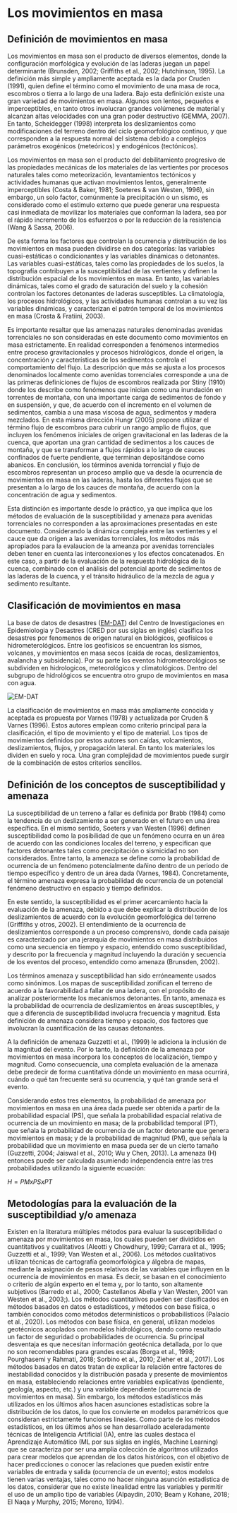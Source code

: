 # Los movimientos en masa

## Definición de movimientos en masa
Los movimientos en masa son el producto de diversos elementos, donde la configuración morfológica y evolución de las laderas juegan un papel determinante (Brunsden, 2002; Griffiths et al., 2002; Hutchinson, 1995). La definición más simple y ampliamente aceptada es la dada por Cruden (1991), quien define el término como el movimiento de una masa de roca, escombros o tierra a lo largo de una ladera. Bajo esta definición existe una gran variedad de movimientos en masa. Algunos son lentos, pequeños e imperceptibles, en tanto otros involucran grandes volúmenes de material y alcanzan altas velocidades con una gran poder destructivo (GEMMA, 2007). En tanto, Scheidegger (1998)
interpreta los deslizamientos como modificaciones del terreno dentro del ciclo geomorfológico continuo, y que corresponden a la respuesta normal del sistema debido a complejos parámetros exogénicos (meteóricos) y endogénicos (tectónicos).

Los movimientos en masa son el producto del debilitamiento progresivo de las propiedades mecánicas de los materiales de las vertientes por procesos naturales tales como meteorización, levantamientos tectónicos y actividades humanas que activan movimientos lentos, generalmente imperceptibles (Costa & Baker, 1981; Soeteres & van Westen, 1996), sin embargo, un solo factor, comúnmente la precipitación o un sismo, es considerado como el estimulo externo que puede generar una respuesta casi inmediata de movilizar los materiales que conforman la ladera, sea por el rápido incremento de los esfuerzos o por la reducción de la resistencia (Wang & Sassa, 2006).

De esta forma los factores que controlan la ocurrencia y distribución de los movimientos en masa pueden dividirse en dos categorías: las variables cuasi-estáticas o condicionantes y las variables dinámicas o detonantes. Las variables cuasi-estáticas, tales como las propiedades de los suelos, la topografía contribuyen a la susceptibilidad de las vertientes y definen la distribución espacial de los movimientos en masa. En tanto, las variables dinámicas, tales como el grado de saturación del suelo y la cohesión controlan los factores detonantes de laderas susceptibles. La climatología, los procesos hidrológicos, y las actividades humanas controlan a su vez las variables dinámicas, y caracterizan el patrón temporal de los movimientos en masa (Crosta & Fratiini, 2003).

Es importante resaltar que las amenazas naturales denominadas avenidas torrenciales no son consideradas en este documento como movimientos en masa estrictamente. En realidad corresponden a fenómenos intermedios entre proceso gravitacionales y procesos hidrológicos, donde el origen, la concentración y características de los sedimentos controla el comportamiento del flujo. La descripción que más se ajusta a los procesos denominados localmente como avenidas torrenciales corresponde a una de las primeras definiciones de flujos de escombros realizada por Stiny (1910) donde los describe como fenómenos que inician como una inundación en torrentes de montaña, con una importante carga de sedimentos de fondo y en suspensión, y que, de acuerdo con el incremento en el volumen de sedimentos, cambia a una masa viscosa de agua, sedimentos y madera mezclados. En esta misma dirección Hungr (2005) propone utilizar el término flujo de escombros para cubrir un rango amplio de flujos, que incluyen los fenómenos iniciales de origen gravitacional en las laderas de la cuenca, que aportan una gran cantidad de
sedimentos a los cauces de montaña, y que se transforman a flujos rápidos a lo largo de cauces confinados de fuerte pendiente, que terminan depositándose como abanicos. En conclusión, los términos avenida torrencial y flujo de escombros representan un proceso amplio que va desde la ocurrencia de movimientos en masa en las laderas, hasta los diferentes flujos que se presentan a lo largo de los cauces de montaña, de acuerdo con la concentración de agua y sedimentos. 

Esta distinción es importante desde lo práctico, ya que implica que los métodos de evaluación de la susceptibilidad y amenaza para avenidas torrenciales no corresponden a las aproximaciones presentadas en este documento. Considerando la dinámica compleja entre las vertientes
y el cauce que da origen a las avenidas torrenciales, los métodos más apropiados para la evalaucion de la ameanza por avenidas torrenciales deben tener en cuenta las interconexiones y los efectos concatenados. En este caso, a partir de la evaluación de la respuesta hidrológica de la cuenca, combinado con el análisis del potencial aporte de sedimentos de las laderas de la cuenca, y el tránsito hidráulico de la mezcla de agua y sedimento resultante.

## Clasificación de movimientos en masa
La base de datos de desastres ([EM-DAT](https://www.emdat.be/)) del Centro de Investigaciones en Epidemiologia y Desastres (CRED por sus siglas en inglés) clasifica los desastres por fenomenos de origen natural en biológicos, geofísicos e hidrometerológicos. Entre los geofísicos se encuentran los sismos, volcanes, y movimientos en masa secos (caída de rocas, deslizamientos, avalancha y subsidencia). Por su parte los eventos hidrometeorológicos se subdividen en hidrologicos, meteorológicos y climatológicos. Dentro del subgrupo de hidrológicos se encuentra otro grupo de movimientos en masa con agua.

![EM-DAT](https://www.researchgate.net/profile/Laurent-Boissier/publication/269278988/figure/fig6/AS:614403984596997@1523496733187/Classification-des-catastrophes-naturelles-utilisee-par-le-CRED-dans-la-base-EM-DAT_W640.jpg)

La clasificación de movimientos en masa más ampliamente conocida y aceptada es propuesta por Varnes (1978) y actualizada por Cruden & Varnes (1996). Estos autores emplean como criterio principal para la clasificación, el tipo de movimiento y el tipo de material. Los tipos de movimientos definidos por estos autores son caídas, volcamientos, deslizamientos, flujos, y propagación lateral. En tanto los materiales los dividen en suelo y roca. Una gran complejidad de movimientos puede surgir de la combinación de estos criterios sencillos. 

## Definición de los conceptos de susceptibilidad y amenaza
La susceptibilidad de un terreno a fallar es definida por Brabb (1984) como la tendencia de un deslizamiento a ser generado en el
futuro en una área específica. En el mismo sentido, Soeters y van Westen (1996) definen susceptibilidad como la posibilidad de que un
fenómeno ocurra en un área de acuerdo con las condiciones locales del terreno, y especifican que factores detonantes tales
como precipitación o sismicidad no son considerados. Entre tanto, la amenaza se define como la probabilidad de ocurrencia de un fenómeno potencialmente dañino dentro de un periodo de tiempo específico y dentro de un área dada (Varnes, 1984). Concretamente, el término amenaza expresa la probabilidad de ocurrencia de un potencial fenómeno destructivo en espacio y tiempo
definidos.

En este sentido, la susceptibilidad es el primer acercamiento hacia la evaluación de la amenaza, debido a que debe explicar la
distribución de los deslizamientos de acuerdo con la evolución geomorfológica del terreno (Griffiths y otros,
2002). El entendimiento de la ocurrencia de deslizamientos corresponde a un proceso comprensivo, donde cada paisaje es
caracterizado por una jerarquía de movimientos en masa distribuidos como una secuencia en tiempo y espacio, entendido como susceptibilidad, y
descrito por la frecuencia y magnitud incluyendo la duración y secuencia de los eventos del proceso, entendido como
amenaza (Brunsden, 2002).

Los términos amenaza y susceptibilidad han sido erróneamente usados como sinónimos. Los mapas de susceptibilidad zonifican el
terreno de acuerdo a la favorabilidad a fallar de una ladera, con el propósito de analizar posteriormente los mecanismos detonantes. En tanto, amenaza es la probabilidad de ocurrencia de deslizamientos en áreas susceptibles, y que a diferencia de susceptibilidad involucra frecuencia y magnitud. Esta definición de amenaza considera tiempo y espacio, dos factores que involucran la cuantificación de las causas
detonantes.

A la definición de amenaza Guzzetti et al., (1999) le adiciona la inclusión de la magnitud del evento. Por lo tanto, la definición de la amenaza por movimientos en masa incorpora los conceptos de localización, tiempo y magnitud. Como consecuencia, una completa evaluación de la amenaza debe predecir de forma cuantitativa dónde un movimiento en masa ocurrirá, cuándo o qué tan frecuente será su ocurrencia, y qué tan grande será el evento.

Considerando estos tres elementos, la probabilidad de amenaza por movimientos en masa en una área dada puede ser obtenida a partir de la probabilidad espacial (PS), que señala la probabilidad espacial relativa de ocurrencia de un movimiento en masa;  de la probabilidad temporal (PT), que señala la probabilidad de ocurrencia de un factor detonante que genera movimientos en masa; y de la probabilidad de magnitud (PM), que señala la probabilidad que un movimiento en masa pueda ser de un cierto tamaño (Guzzetti, 2004; Jaiswal et al., 2010; Wu y Chen, 2013). La amenaza (H) entonces puede ser calculada asumiendo independencia entre las tres probabilidades utilizando la siguiente ecuación:

$H = PM x PS x PT$

## Metodologías para la evaluación de la susceptibildiad y/o amenaza
Existen en la literatura múltiples métodos para evaluar la susceptibilidad o amenaza por movimientos en masa, los cuales pueden ser divididos en cuantitativos y cualitativos (Aleotti y Chowdhury, 1999; Carrara et al., 1995; Guzzetti et al., 1999; Van Westen et al., 2006). Los métodos cualitativos utilizan técnicas de cartografía geomorfológica y álgebra de mapas, mediante la asignación de pesos relativos de las variables que influyen en la ocurrencia de movimientos en masa. Es decir, se basan en el conocimiento o criterio de algún experto en el tema y, por lo tanto, son altamente subjetivos (Barredo et al., 2000; Castellanos Abella y Van Westen, 2001 van Westen et al., 2003;). Los métodos cuantitativos pueden ser clasificados en métodos basados en datos o estadísticos, y métodos con base física, o también conocidos como métodos determinísticos o probabilísticos (Palacio et al., 2020). Los métodos con base física, en general, utilizan modelos geotécnicos acoplados con modelos hidrológicos, dando como resultado un factor de seguridad o probabilidades de ocurrencia. Su principal desventaja es que necesitan información geotécnica detallada, por lo que no son recomendables para grandes escalas (Borga et al., 1998; Pourghasemi y Rahmati, 2018; Sorbino et al., 2010; Zieher et al., 2017). Los métodos basados en datos tratan de explicar la relación entre factores de inestabilidad conocidos y la distribución pasada y presente de movimientos en masa, estableciendo relaciones entre variables explicativas (pendiente, geología, aspecto, etc.) y una variable dependiente (ocurrencia de movimientos en masa). Sin embargo, los métodos estadísticos más utilizados en los últimos años hacen asunciones estadísticas sobre la distribución de los datos, lo que los convierte en modelos paramétricos que consideran estrictamente funciones lineales. Como parte de los métodos estadísticos, en los últimos años se han 
desarrollado aceleradamente técnicas de Inteligencia Artificial (IA), entre las cuales destaca el Aprendizaje Automático (ML por sus siglas 
en inglés, Machine Learning) que se caracteriza por ser una amplia colección de algoritmos utilizados para crear modelos que aprendan 
de los datos históricos, con el objetivo de hacer predicciones o conocer las relaciones que pueden existir entre variables de entrada y salida (ocurrencia de un evento); estos modelos tienen varias ventajas, tales como no hacer ninguna asunción estadística de los datos, considerar que no existe linealidad entre las variables y permitir el uso de un amplio tipo de variables (Alpaydin, 2010; Beam y Kohane, 2018; El Naqa y Murphy, 2015; Moreno, 1994).
